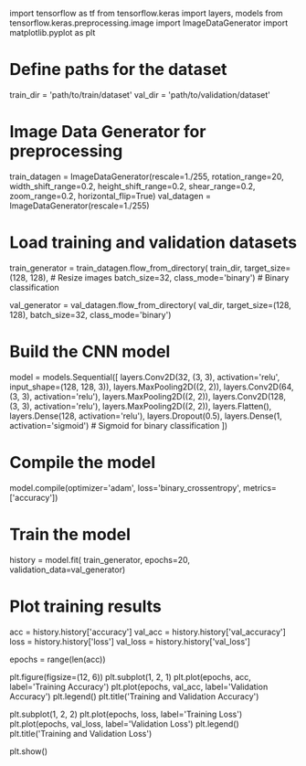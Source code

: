 import tensorflow as tf
from tensorflow.keras import layers, models
from tensorflow.keras.preprocessing.image import ImageDataGenerator
import matplotlib.pyplot as plt

# Define paths for the dataset
train_dir = 'path/to/train/dataset'
val_dir = 'path/to/validation/dataset'

# Image Data Generator for preprocessing
train_datagen = ImageDataGenerator(rescale=1./255, 
                                   rotation_range=20, 
                                   width_shift_range=0.2, 
                                   height_shift_range=0.2, 
                                   shear_range=0.2, 
                                   zoom_range=0.2, 
                                   horizontal_flip=True)
val_datagen = ImageDataGenerator(rescale=1./255)

# Load training and validation datasets
train_generator = train_datagen.flow_from_directory(
    train_dir,
    target_size=(128, 128),  # Resize images
    batch_size=32,
    class_mode='binary')  # Binary classification

val_generator = val_datagen.flow_from_directory(
    val_dir,
    target_size=(128, 128),
    batch_size=32,
    class_mode='binary')

# Build the CNN model
model = models.Sequential([
    layers.Conv2D(32, (3, 3), activation='relu', input_shape=(128, 128, 3)),
    layers.MaxPooling2D((2, 2)),
    layers.Conv2D(64, (3, 3), activation='relu'),
    layers.MaxPooling2D((2, 2)),
    layers.Conv2D(128, (3, 3), activation='relu'),
    layers.MaxPooling2D((2, 2)),
    layers.Flatten(),
    layers.Dense(128, activation='relu'),
    layers.Dropout(0.5),
    layers.Dense(1, activation='sigmoid')  # Sigmoid for binary classification
])

# Compile the model
model.compile(optimizer='adam',
              loss='binary_crossentropy',
              metrics=['accuracy'])

# Train the model
history = model.fit(
    train_generator,
    epochs=20,
    validation_data=val_generator)

# Plot training results
acc = history.history['accuracy']
val_acc = history.history['val_accuracy']
loss = history.history['loss']
val_loss = history.history['val_loss']

epochs = range(len(acc))

plt.figure(figsize=(12, 6))
plt.subplot(1, 2, 1)
plt.plot(epochs, acc, label='Training Accuracy')
plt.plot(epochs, val_acc, label='Validation Accuracy')
plt.legend()
plt.title('Training and Validation Accuracy')

plt.subplot(1, 2, 2)
plt.plot(epochs, loss, label='Training Loss')
plt.plot(epochs, val_loss, label='Validation Loss')
plt.legend()
plt.title('Training and Validation Loss')

plt.show()

